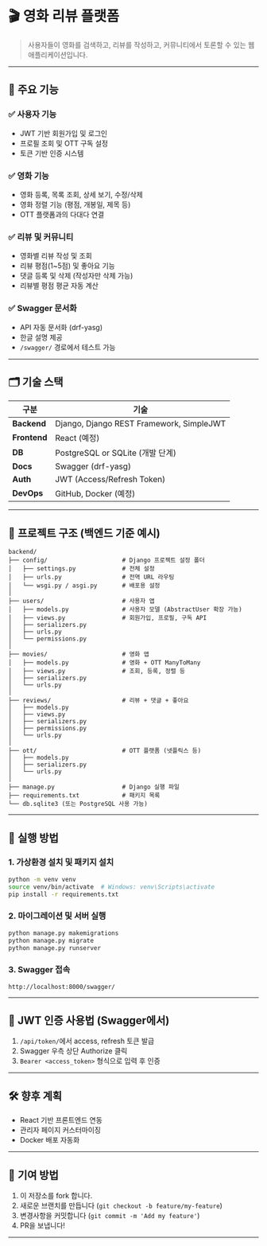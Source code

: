 # 🎬 영화 리뷰 플랫폼

> 사용자들이 영화를 검색하고, 리뷰를 작성하고, 커뮤니티에서 토론할 수 있는 웹 애플리케이션입니다.

---

## 🔧 주요 기능

### ✅ 사용자 기능
- JWT 기반 회원가입 및 로그인
- 프로필 조회 및 OTT 구독 설정
- 토큰 기반 인증 시스템

### ✅ 영화 기능
- 영화 등록, 목록 조회, 상세 보기, 수정/삭제
- 영화 정렬 기능 (평점, 개봉일, 제목 등)
- OTT 플랫폼과의 다대다 연결

### ✅ 리뷰 및 커뮤니티
- 영화별 리뷰 작성 및 조회
- 리뷰 평점(1~5점) 및 좋아요 기능
- 댓글 등록 및 삭제 (작성자만 삭제 가능)
- 리뷰별 평점 평균 자동 계산

### ✅ Swagger 문서화
- API 자동 문서화 (drf-yasg)
- 한글 설명 제공
- `/swagger/` 경로에서 테스트 가능

---

## 🗂 기술 스택

| 구분       | 기술 |
|------------|------|
| **Backend** | Django, Django REST Framework, SimpleJWT |
| **Frontend** | React (예정) |
| **DB**      | PostgreSQL or SQLite (개발 단계) |
| **Docs**    | Swagger (drf-yasg) |
| **Auth**    | JWT (Access/Refresh Token) |
| **DevOps**  | GitHub, Docker (예정) |

---

## 📁 프로젝트 구조 (백엔드 기준 예시)

```
backend/
├── config/                     # Django 프로젝트 설정 폴더
│   ├── settings.py             # 전체 설정
│   ├── urls.py                 # 전역 URL 라우팅
│   └── wsgi.py / asgi.py       # 배포용 설정
│
├── users/                      # 사용자 앱
│   ├── models.py               # 사용자 모델 (AbstractUser 확장 가능)
│   ├── views.py                # 회원가입, 프로필, 구독 API
│   ├── serializers.py
│   ├── urls.py
│   └── permissions.py
│
├── movies/                     # 영화 앱
│   ├── models.py               # 영화 + OTT ManyToMany
│   ├── views.py                # 조회, 등록, 정렬 등
│   ├── serializers.py
│   └── urls.py
│
├── reviews/                    # 리뷰 + 댓글 + 좋아요
│   ├── models.py
│   ├── views.py
│   ├── serializers.py
│   ├── permissions.py
│   └── urls.py
│
├── ott/                        # OTT 플랫폼 (넷플릭스 등)
│   ├── models.py
│   ├── serializers.py
│   └── urls.py
│
├── manage.py                   # Django 실행 파일
├── requirements.txt            # 패키지 목록
└── db.sqlite3 (또는 PostgreSQL 사용 가능)
```

---

## 🚀 실행 방법

### 1. 가상환경 설치 및 패키지 설치

```bash
python -m venv venv
source venv/bin/activate  # Windows: venv\Scripts\activate
pip install -r requirements.txt
```

### 2. 마이그레이션 및 서버 실행

```bash
python manage.py makemigrations
python manage.py migrate
python manage.py runserver
```

### 3. Swagger 접속

```
http://localhost:8000/swagger/
```

---

## 🔐 JWT 인증 사용법 (Swagger에서)

1. `/api/token/`에서 access, refresh 토큰 발급
2. Swagger 우측 상단 Authorize 클릭
3. `Bearer <access_token>` 형식으로 입력 후 인증

---

## 🛠 향후 계획

- React 기반 프론트엔드 연동
- 관리자 페이지 커스터마이징
- Docker 배포 자동화

---

## 🙌 기여 방법

1. 이 저장소를 fork 합니다.
2. 새로운 브랜치를 만듭니다 (`git checkout -b feature/my-feature`)
3. 변경사항을 커밋합니다 (`git commit -m 'Add my feature'`)
4. PR을 보냅니다!

---